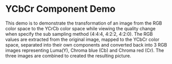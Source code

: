 # YCbCr Component Demo

This demo is to demonstrate the transformation of an image from the RGB color space to the YCrCb color space while viewing the quality change when specify the sub sampling method (4:4:4, 4:2:2, 4:2:0). The RGB values are extracted from the original image, mapped to the YCbCr color space, separated into their own components and converted back into 3 RGB images representing Luma(Y), Chroma blue (Cb) and Chroma red (Cr). The three images are combined to created the resulting picture.